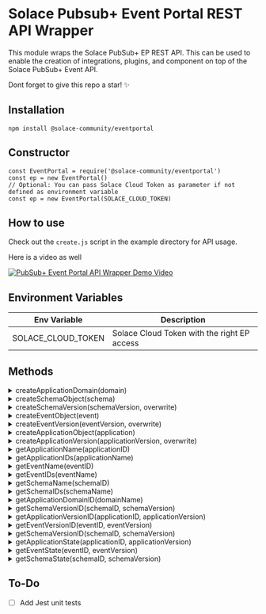 # Solace Pubsub+ Event Portal REST API Wrapper

This module wraps the Solace PubSub+ EP REST API. This can be used to enable the creation of integrations, plugins, and component on top of the Solace PubSub+ Event API.

Dont forget to give this repo a star! ✨

## Installation

```
npm install @solace-community/eventportal
```

## Constructor

```
const EventPortal = require('@solace-community/eventportal')
const ep = new EventPortal()
// Optional: You can pass Solace Cloud Token as parameter if not defined as environment variable
const ep = new EventPortal(SOLACE_CLOUD_TOKEN)
```

## How to use

Check out the `create.js` script in the example directory for API usage.

Here is a video as well

[![PubSub+ Event Portal API Wrapper Demo Video](https://img.youtube.com/vi/Maol3gXuPoc/0.jpg)](https://www.youtube.com/watch?v=Maol3gXuPoc)

## Environment Variables

| Env Variable       | Description                                 |
| ------------------ | ------------------------------------------- |
| SOLACE_CLOUD_TOKEN | Solace Cloud Token with the right EP access |

## Methods

<details>
  <summary>createApplicationDomain(domain)</summary>
    Creates an application domain given a domain object. An example of an application domain object :

```
domain = {
  name: "Application Domain name",
  description: "Application Domain description",
  uniqueTopicAddressEnforcementEnabled: true,
  topicDomainEnforcementEnabled: false,
  type: "ApplicationDomain"
}
```

### Returns

- Application Domain ID

### Notes

- If Application Domain name exists, matching Application Domain ID is returned
</details>

<details>
  <summary>createSchemaObject(schema)</summary>
    Creates an EP Schema Object in the Application Domain given a schema object definition. An example of a schema object :

```
schema = {
  applicationDomainId: domainID,
  name: "Schema1",
  shared: false,
  contentType: "json",
  schemaType: "jsonSchema"
}
```

### Returns

- Schema Object ID

### Notes

- If the Schema name exists, matching Schema Object ID is returned
</details>

<details>
  <summary>createSchemaVersion(schemaVersion, overwrite)</summary>
    Creates a Schema version given a schema version definition. An example of a schema version object :

```
schemaVersion = {
  schemaID: schemaID,
  description: "This is the schema version description",
  version: "0.0.1",
  displayName: "This is the Display name of the schema",
  content: JSON.stringify(schemaContent),
  stateID: "1"
}
```

### Returns

- Schema Object ID

### Notes

- If the Schema version exists and overwrite is not set, an error is thrown
- The schema content is in string format
- Setting the overwrite flag to true will overwrite the schema if the State is `DRAFT` otherwise throws an error

</details>

<details>
  <summary>createEventObject(event)</summary>
    Creates an EP Event Object in the Application Domain given an event object definition. An example of a event object :

```
event = {
  applicationDomainId: domainID,
  name: "Event Name",
  shared: false
}
```

### Returns

- Event Object ID

### Notes

- If the Event name exists, matching Event Object ID is returned
</details>

<details>
  <summary>createEventVersion(eventVersion, overwrite)</summary>
    Creates an Event version given an event version definition. An example of an event version object :

```
eventVersion = {
  eventID: eventID,
  displayName: "Scripted Version",
  version: "0.0.1",
  schemaVersionId: schemaVersionID,
  deliveryDescriptor:{
    brokerType: "solace",
    address:{
      addressLevels
    },
    stateID:"1"
  }
}
```

### Returns

- Event Object ID

### Notes

- If the Event version exists and overwrite is not set, an error is thrown
- Setting the overwrite flag to true will overwrite the event if the State is `DRAFT` otherwise throws an error
- the `addressLevels` parameter is an array with the following format

```
let addressLevels = [
      {name: "level1", addressLevelType: "literal"},
      {name: "level2", addressLevelType: "variable"},
      {name: "level3", addressLevelType: "literal"},
      {name: "level4", addressLevelType: "variable"},
    ]
```

</details>

<details>
  <summary>createApplicationObject(application)</summary>
    Creates an EP Application Object in the Application Domain given an application object definition. An example of a application object :

```
application = {
  applicationDomainId: domainID,
  name: "My Scripted Application",
  applicationType: "standard",
}
```

### Returns

- Application Object ID

### Notes

- If the Application name exists, matching Application Object ID is returned
</details>

<details>
  <summary>createApplicationVersion(applicationVersion, overwrite)</summary>
    Creates an Application version given an application version definition. An example of an application version object :

```
applicationVersion = {
  applicationID: applicationID,
  displayName: "Display Name",
  description: "This is the scripted description",
  version: "0.0.1",
  declaredProducedEventVersionIds:[eventVersionID],
  type: "application"
}
```

### Returns

- Application Object ID

### Notes

- If the Application version exists and overwrite is not set, an error is thrown
- `declaredProducedEventVersionIds` is an array of produced events
- `declaredConsumedEventVersionIds` is an array of consumed events
- Setting the overwrite flag to true will overwrite the application if the State is `DRAFT` otherwise throws an error
</details>

<details>
  <summary>getApplicationName(applicationID)</summary>
    Returns the Application Name given ApplicationID
</details>

<details>
  <summary>getApplicationIDs(applicationName)</summary>
    Return an array of matching applicatio  name IDs
</details>

<details>
  <summary>getEventName(eventID)</summary>
    Returns the Event Name given EventID
</details>

<details>
  <summary>getEventIDs(eventName)</summary>
    Returns an array of matching event name IDs
</details>

<details>
  <summary>getSchemaName(schemaID)</summary>
    Returns the Schema Name given SchemaID
</details>

<details>
  <summary>getSchemaIDs(schemaName)</summary>
    Return an array of matching schema name IDs
</details>

<details>
  <summary>getApplicationDomainID(domainName)</summary>
    Returns the ApplicationDomainID given Application Domain Name
</details>

<details>
  <summary>getSchemaVersionID(schemaID, schemaVersion)</summary>
    Return the SchemaVersion ID given the schemaID and SchemaVersion string
</details>

<details>
  <summary>getApplicationVersionID(applicationID, applicationVersion)</summary>
    Return the application version IDs given the applicationID and applicationVersion
</details>

<details>
  <summary>getEventVersionID(eventID, eventVersion)</summary>
    Return the event version IDs given the eventID and eventVersion
</details>

<details>
  <summary>getSchemaVersionID(schemaID, schemaVersion)</summary>
    Return the schema version IDs given the schemaID and schemaVersion
</details>

<details>
  <summary>getApplicationState(applicationID, applicationVersion)</summary>
    Returns the Application State given the application ID and application version. The current states are 
    - DRAFT
    - RELEASED
    - DEPRECATED
    - RETIRED
</details>

<details>
  <summary>getEventState(eventID, eventVersion)</summary>
    Returns the Event State given the event ID and event version. The current states are 
    - DRAFT
    - RELEASED
    - DEPRECATED
    - RETIRED
</details>

<details>
  <summary>getSchemaState(schemaID, schemaVersion)</summary>
    Returns the Schema State given the schema ID and schema version. The current states are 
    - DRAFT
    - RELEASED
    - DEPRECATED
    - RETIRED
</details>

## To-Do

- [ ] Add Jest unit tests
